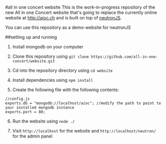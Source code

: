 #all in one concert website
This is the work-in-progress repository of the new All in one Concert website that's going to replace the currently online website at http://aioc.ch and is built on top of [neutronJS](https://github.com/VanCoding/neutronJS).

You can use this repository as a demo-website for neutronJS

##setting up and running

1) Install mongodb on your computer

2) Clone this repository using `git clone https://github.com/all-in-one-concert/website.git`

3) Cd into the repository directory using `cd website`

4) Install dependencies using `npm install`

5) Create the following file with the following contents:

```
//config.js
exports.db = "mongodb://localhost/aioc"; //modify the path to point to your installed mongodb instance
exports.port = 80;
```

6) Run the website using `node ./`

7) Visit `http://localhost` for the website and `http://localhost/neutron/` for the admin panel
